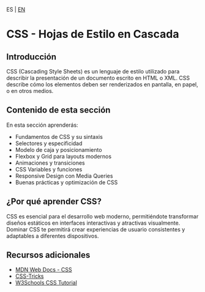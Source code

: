 <!-- MULTILANGUAJE MENU START -->
ES | [EN](https://lckpig.gitbook.io/practical-dev-handbook/css)
<!-- MULTILANGUAJE MENU END -->

# CSS - Hojas de Estilo en Cascada

## Introducción

CSS (Cascading Style Sheets) es un lenguaje de estilo utilizado para describir la presentación de un documento escrito en HTML o XML. CSS describe cómo los elementos deben ser renderizados en pantalla, en papel, o en otros medios.

## Contenido de esta sección

En esta sección aprenderás:

- Fundamentos de CSS y su sintaxis
- Selectores y especificidad
- Modelo de caja y posicionamiento
- Flexbox y Grid para layouts modernos
- Animaciones y transiciones
- CSS Variables y funciones
- Responsive Design con Media Queries
- Buenas prácticas y optimización de CSS

## ¿Por qué aprender CSS?

CSS es esencial para el desarrollo web moderno, permitiéndote transformar diseños estáticos en interfaces interactivas y atractivas visualmente. Dominar CSS te permitirá crear experiencias de usuario consistentes y adaptables a diferentes dispositivos.

## Recursos adicionales

- [MDN Web Docs - CSS](https://developer.mozilla.org/es/docs/Web/CSS)
- [CSS-Tricks](https://css-tricks.com/)
- [W3Schools CSS Tutorial](https://www.w3schools.com/css/) 